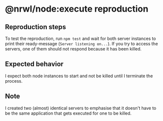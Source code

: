 # @nrwl/node:execute reproduction

## Reproduction steps

To test the reproduction, run `npm test` and wait for both server instances to print their ready-message (`Server listening on...`). If you try to access the servers, one of them should not respond because it has been killed.

## Expected behavior

I expect both node instances to start and not be killed until I terminate the process.

## Note

I created two (almost) identical servers to emphasise that it doesn't have to be the same application that gets executed for one to be killed.
